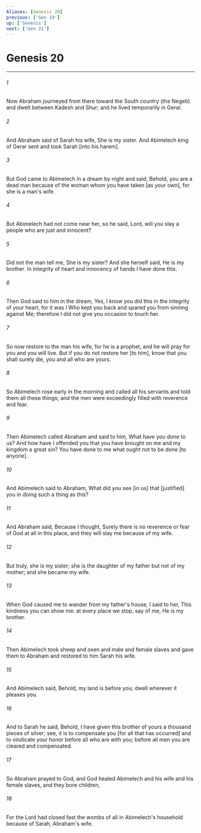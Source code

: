 ```yaml
---
Aliases: [Genesis 20]
previous: ['Gen 19']
up: ['Genesis']
next: ['Gen 21']
---
```

# Genesis 20

***














###### 1 






Now Abraham journeyed from there toward the South country (the Negeb) and dwelt between Kadesh and Shur; and he lived temporarily in Gerar. 













###### 2 






And Abraham said of Sarah his wife, She is my sister. And Abimelech king of Gerar sent and took Sarah [into his harem]. 













###### 3 






But God came to Abimelech in a dream by night and said, Behold, you are a dead man because of the woman whom you have taken [as your own], for she is a man's wife. 













###### 4 






But Abimelech had not come near her, so he said, Lord, will you slay a people who are just and innocent? 













###### 5 






Did not the man tell me, She is my sister? And she herself said, He is my brother. In integrity of heart and innocency of hands I have done this. 













###### 6 






Then God said to him in the dream, Yes, I know you did this in the integrity of your heart, for it was I Who kept you back and spared you from sinning against Me; therefore I did not give you occasion to touch her. 













###### 7 






So now restore to the man his wife, for he is a prophet, and he will pray for you and you will live. But if you do not restore her [to him], know that you shall surely die, you and all who are yours. 













###### 8 






So Abimelech rose early in the morning and called all his servants and told them all these things; and the men were exceedingly filled with reverence and fear. 













###### 9 






Then Abimelech called Abraham and said to him, What have you done to us? And how have I offended you that you have brought on me and my kingdom a great sin? You have done to me what ought not to be done [to anyone]. 













###### 10 






And Abimelech said to Abraham, What did you see [in us] that [justified] you in doing such a thing as this? 













###### 11 






And Abraham said, Because I thought, Surely there is no reverence or fear of God at all in this place, and they will slay me because of my wife. 













###### 12 






But truly, she is my sister; she is the daughter of my father but not of my mother; and she became my wife. 













###### 13 






When God caused me to wander from my father's house, I said to her, This kindness you can show me: at every place we stop, say of me, He is my brother. 













###### 14 






Then Abimelech took sheep and oxen and male and female slaves and gave them to Abraham and restored to him Sarah his wife. 













###### 15 






And Abimelech said, Behold, my land is before you; dwell wherever it pleases you. 













###### 16 






And to Sarah he said, Behold, I have given this brother of yours a thousand pieces of silver; see, it is to compensate you [for all that has occurred] and to vindicate your honor before all who are with you; before all men you are cleared and compensated. 













###### 17 






So Abraham prayed to God, and God healed Abimelech and his wife and his female slaves, and they bore children, 













###### 18 






For the Lord had closed fast the wombs of all in Abimelech's household because of Sarah, Abraham's wife.
